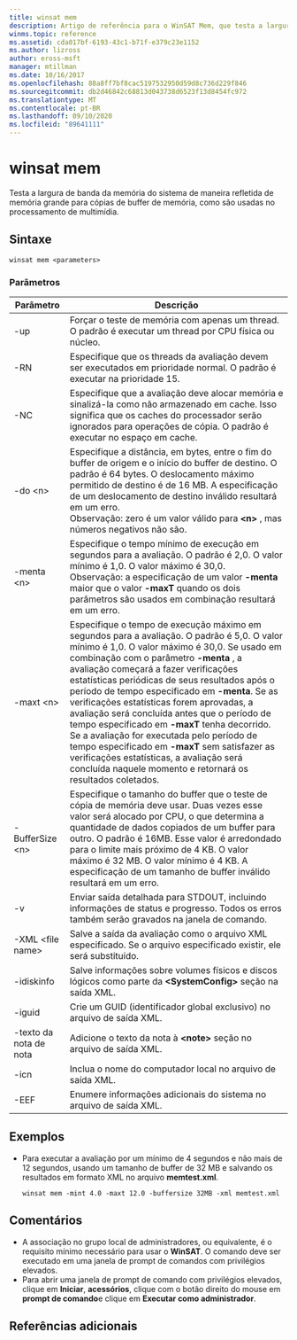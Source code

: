 ```yaml
---
title: winsat mem
description: Artigo de referência para o WinSAT Mem, que testa a largura de banda de memória do sistema de uma maneira que reflete a memória grande para cópias de buffer de memória, como é usado no processamento de multimídia.
winms.topic: reference
ms.assetid: cda017bf-6193-43c1-b71f-e379c23e1152
ms.author: lizross
author: eross-msft
manager: mtillman
ms.date: 10/16/2017
ms.openlocfilehash: 88a8ff7bf8cac5197532950d59d8c736d229f846
ms.sourcegitcommit: db2d46842c68813d043738d6523f13d8454fc972
ms.translationtype: MT
ms.contentlocale: pt-BR
ms.lasthandoff: 09/10/2020
ms.locfileid: "89641111"
---
```

# <a name="winsat-mem"></a>winsat mem



Testa a largura de banda da memória do sistema de maneira refletida de memória grande para cópias de buffer de memória, como são usadas no processamento de multimídia.



## <a name="syntax"></a>Sintaxe

```
winsat mem <parameters>
```

### <a name="parameters"></a>Parâmetros

|Parâmetro|Descrição|
|---------|-----------|
|-up|Forçar o teste de memória com apenas um thread. O padrão é executar um thread por CPU física ou núcleo.|
|-RN|Especifique que os threads da avaliação devem ser executados em prioridade normal. O padrão é executar na prioridade 15.|
|-NC|Especifique que a avaliação deve alocar memória e sinalizá-la como não armazenado em cache. Isso significa que os caches do processador serão ignorados para operações de cópia. O padrão é executar no espaço em cache.|
|-do \<n>|Especifique a distância, em bytes, entre o fim do buffer de origem e o início do buffer de destino. O padrão é 64 bytes. O deslocamento máximo permitido de destino é de 16 MB. A especificação de um deslocamento de destino inválido resultará em um erro.</br>Observação: zero é um valor válido para **\<n>** , mas números negativos não são.|
|-menta \<n>|Especifique o tempo mínimo de execução em segundos para a avaliação. O padrão é 2,0. O valor mínimo é 1,0. O valor máximo é 30,0.</br>Observação: a especificação de um valor **-menta** maior que o valor **-maxT** quando os dois parâmetros são usados em combinação resultará em um erro.|
|-maxt \<n>|Especifique o tempo de execução máximo em segundos para a avaliação. O padrão é 5,0. O valor mínimo é 1,0. O valor máximo é 30,0. Se usado em combinação com o parâmetro **-menta** , a avaliação começará a fazer verificações estatísticas periódicas de seus resultados após o período de tempo especificado em **-menta**. Se as verificações estatísticas forem aprovadas, a avaliação será concluída antes que o período de tempo especificado em **-maxT** tenha decorrido. Se a avaliação for executada pelo período de tempo especificado em **-maxT** sem satisfazer as verificações estatísticas, a avaliação será concluída naquele momento e retornará os resultados coletados.|
|-BufferSize \<n>|Especifique o tamanho do buffer que o teste de cópia de memória deve usar. Duas vezes esse valor será alocado por CPU, o que determina a quantidade de dados copiados de um buffer para outro. O padrão é 16MB. Esse valor é arredondado para o limite mais próximo de 4 KB. O valor máximo é 32 MB. O valor mínimo é 4 KB. A especificação de um tamanho de buffer inválido resultará em um erro.|
|-v|Enviar saída detalhada para STDOUT, incluindo informações de status e progresso. Todos os erros também serão gravados na janela de comando.|
|-XML \<file name>|Salve a saída da avaliação como o arquivo XML especificado. Se o arquivo especificado existir, ele será substituído.|
|-idiskinfo|Salve informações sobre volumes físicos e discos lógicos como parte da **\<SystemConfig>** seção na saída XML.|
|-iguid|Crie um GUID (identificador global exclusivo) no arquivo de saída XML.|
|-texto da nota de nota|Adicione o texto da nota à **\<note>** seção no arquivo de saída XML.|
|-icn|Inclua o nome do computador local no arquivo de saída XML.|
|-EEF|Enumere informações adicionais do sistema no arquivo de saída XML.|

## <a name="examples"></a>Exemplos

- Para executar a avaliação por um mínimo de 4 segundos e não mais de 12 segundos, usando um tamanho de buffer de 32 MB e salvando os resultados em formato XML no arquivo **memtest.xml**.
  ```
  winsat mem -mint 4.0 -maxt 12.0 -buffersize 32MB -xml memtest.xml
  ```

## <a name="remarks"></a>Comentários

-   A associação no grupo local de administradores, ou equivalente, é o requisito mínimo necessário para usar o **WinSAT**. O comando deve ser executado em uma janela de prompt de comandos com privilégios elevados.
-   Para abrir uma janela de prompt de comando com privilégios elevados, clique em **Iniciar**, **acessórios**, clique com o botão direito do mouse em **prompt de comando**e clique em **Executar como administrador**.

## <a name="additional-references"></a>Referências adicionais


